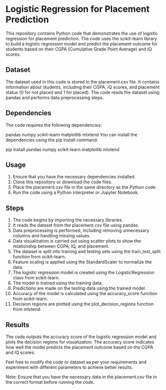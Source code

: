 
# Logistic Regression for Placement Prediction

This repository contains Python code that demonstrates the use of logistic regression for placement prediction. The code uses the scikit-learn library to build a logistic regression model and predict the placement outcome for students based on their CGPA (Cumulative Grade Point Average) and IQ scores.

## Dataset

The dataset used in this code is stored in the placement.csv file. It contains information about students, including their CGPA, IQ scores, and placement status (0 for not placed and 1 for placed). The code reads the dataset using pandas and performs data preprocessing steps.

## Dependencies

The code requires the following dependencies:

pandas
numpy
scikit-learn
matplotlib
mlxtend
You can install the dependencies using the pip install command:

pip install pandas numpy scikit-learn matplotlib mlxtend
## Usage

1) Ensure that you have the necessary dependencies installed.
2) Clone this repository or download the code files.
3) Place the placement.csv file in the same directory as the Python code.
4) Run the code using a Python interpreter or Jupyter Notebook.


## Steps

1) The code begins by importing the necessary libraries.
2) It reads the dataset from the placement.csv file using pandas.
3) Data preprocessing is performed, including removing unnecessary columns and handling missing values.
4) Data visualization is carried out using scatter plots to show the relationship between CGPA, IQ, and placement.
5) The dataset is split into training and testing sets using the train_test_split function from scikit-learn.
6) Feature scaling is applied using the StandardScaler to normalize the data.
7) The logistic regression model is created using the LogisticRegression class from scikit-learn.
8) The model is trained using the training data.
9) Predictions are made on the testing data using the trained model.
10) Accuracy of the model is calculated using the accuracy_score function from scikit-learn.
11) Decision regions are plotted using the plot_decision_regions function from mlxtend.
## Results

The code outputs the accuracy score of the logistic regression model and plots the decision regions for visualization. The accuracy score indicates how well the model predicts the placement outcome based on the CGPA and IQ scores.

Feel free to modify the code or dataset as per your requirements and experiment with different parameters to achieve better results.

Note: Ensure that you have the necessary data in the placement.csv file in the correct format before running the code.